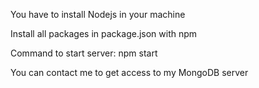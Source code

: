 You have to install Nodejs in your machine

Install all packages in package.json with npm

Command to start server: npm start

You can contact me to get access to my MongoDB server

